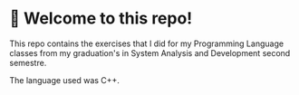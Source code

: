 # 👋 Welcome to this repo!
This repo contains the exercises that I did for my Programming Language classes from my graduation's in System Analysis and Development second semestre.

The language used was C++.